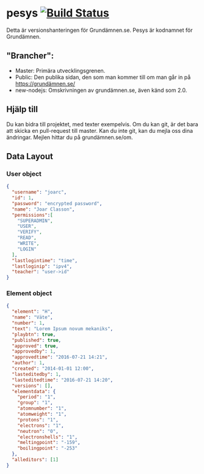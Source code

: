 # pesys [![Build Status](https://travis-ci.org/Grundamnen-SE/pesys.svg?branch=new-nodejs)](https://travis-ci.org/Grundamnen-SE/pesys)
Detta är versionshanteringen för Grundämnen.se. Pesys är kodnamnet för Grundämnen.

## "Brancher":

* Master: Primära utvecklingsgrenen.
* Public: Den publika sidan, den som man kommer till om man går in på https://grundämnen.se/
* new-nodejs: Omskrivningen av grundämnen.se, även känd som 2.0.

## Hjälp till
Du kan bidra till projektet, med texter exempelvis. Om du kan git, är det bara att skicka en pull-request till master. Kan du inte git, kan du mejla oss dina ändringar. Mejlen hittar du på grundämnen.se/om.

## Data Layout
### User object
```json
{
  "username": "joarc",
  "id": 1,
  "password": "encrypted password",
  "name": "Joar Classon",
  "permissions":[
    "SUPERADMIN",
    "USER",
    "VERIFY",
    "READ",
    "WRITE",
    "LOGIN"
  ],
  "lastlogintime": "time",
  "lastloginip": "ipv4",
  "teacher": "user->id"
}
```
### Element object
```json
{
  "element": "H",
  "name": "Väte",
  "number": 1,
  "text": "Lorem Ipsum novum mekaniks",
  "playbtn": true,
  "published": true,
  "approved": true,
  "approvedby": 1,
  "approvedtime": "2016-07-21 14:21",
  "author": 1,
  "created": "2014-01-01 12:00",
  "lasteditedby": 1,
  "lasteditedtime": "2016-07-21 14:20",
  "versions": [],
  "elementdata": {
    "period": "1",
    "group": "1",
    "atomnumber": "1",
    "atomweight": "1",
    "protons": "1",
    "electrons": "1",
    "neutron": "0",
    "electronshells": "1",
    "meltingpoint": "-159",
    "boilingpoint": "-253"
  },
  "alleditors": [1]
}
```
